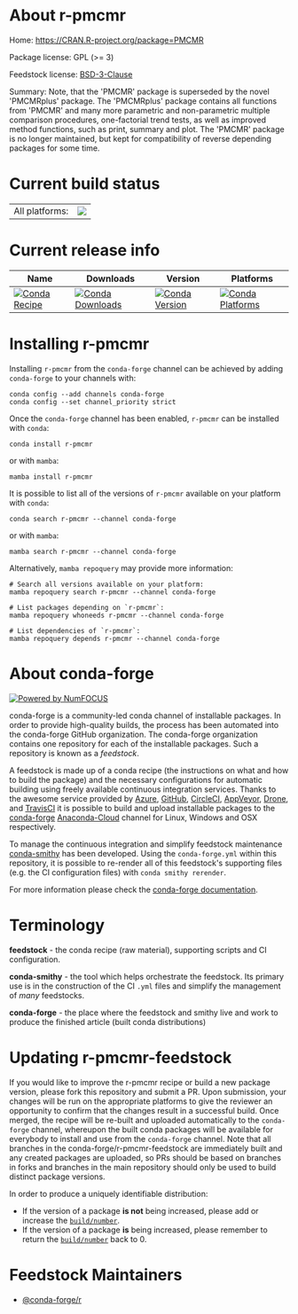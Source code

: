 About r-pmcmr
=============

Home: https://CRAN.R-project.org/package=PMCMR

Package license: GPL (>= 3)

Feedstock license: [BSD-3-Clause](https://github.com/conda-forge/r-pmcmr-feedstock/blob/main/LICENSE.txt)

Summary: Note, that the 'PMCMR' package is superseded by the novel 'PMCMRplus' package. The 'PMCMRplus' package contains all functions from  'PMCMR' and many more parametric and non-parametric multiple comparison procedures, one-factorial trend tests, as well as improved method functions,  such as print, summary and plot.  The 'PMCMR' package is no longer maintained, but kept for compatibility of reverse depending packages for some time. 

Current build status
====================


<table><tr><td>All platforms:</td>
    <td>
      <a href="https://dev.azure.com/conda-forge/feedstock-builds/_build/latest?definitionId=1452&branchName=main">
        <img src="https://dev.azure.com/conda-forge/feedstock-builds/_apis/build/status/r-pmcmr-feedstock?branchName=main">
      </a>
    </td>
  </tr>
</table>

Current release info
====================

| Name | Downloads | Version | Platforms |
| --- | --- | --- | --- |
| [![Conda Recipe](https://img.shields.io/badge/recipe-r--pmcmr-green.svg)](https://anaconda.org/conda-forge/r-pmcmr) | [![Conda Downloads](https://img.shields.io/conda/dn/conda-forge/r-pmcmr.svg)](https://anaconda.org/conda-forge/r-pmcmr) | [![Conda Version](https://img.shields.io/conda/vn/conda-forge/r-pmcmr.svg)](https://anaconda.org/conda-forge/r-pmcmr) | [![Conda Platforms](https://img.shields.io/conda/pn/conda-forge/r-pmcmr.svg)](https://anaconda.org/conda-forge/r-pmcmr) |

Installing r-pmcmr
==================

Installing `r-pmcmr` from the `conda-forge` channel can be achieved by adding `conda-forge` to your channels with:

```
conda config --add channels conda-forge
conda config --set channel_priority strict
```

Once the `conda-forge` channel has been enabled, `r-pmcmr` can be installed with `conda`:

```
conda install r-pmcmr
```

or with `mamba`:

```
mamba install r-pmcmr
```

It is possible to list all of the versions of `r-pmcmr` available on your platform with `conda`:

```
conda search r-pmcmr --channel conda-forge
```

or with `mamba`:

```
mamba search r-pmcmr --channel conda-forge
```

Alternatively, `mamba repoquery` may provide more information:

```
# Search all versions available on your platform:
mamba repoquery search r-pmcmr --channel conda-forge

# List packages depending on `r-pmcmr`:
mamba repoquery whoneeds r-pmcmr --channel conda-forge

# List dependencies of `r-pmcmr`:
mamba repoquery depends r-pmcmr --channel conda-forge
```


About conda-forge
=================

[![Powered by
NumFOCUS](https://img.shields.io/badge/powered%20by-NumFOCUS-orange.svg?style=flat&colorA=E1523D&colorB=007D8A)](https://numfocus.org)

conda-forge is a community-led conda channel of installable packages.
In order to provide high-quality builds, the process has been automated into the
conda-forge GitHub organization. The conda-forge organization contains one repository
for each of the installable packages. Such a repository is known as a *feedstock*.

A feedstock is made up of a conda recipe (the instructions on what and how to build
the package) and the necessary configurations for automatic building using freely
available continuous integration services. Thanks to the awesome service provided by
[Azure](https://azure.microsoft.com/en-us/services/devops/), [GitHub](https://github.com/),
[CircleCI](https://circleci.com/), [AppVeyor](https://www.appveyor.com/),
[Drone](https://cloud.drone.io/welcome), and [TravisCI](https://travis-ci.com/)
it is possible to build and upload installable packages to the
[conda-forge](https://anaconda.org/conda-forge) [Anaconda-Cloud](https://anaconda.org/)
channel for Linux, Windows and OSX respectively.

To manage the continuous integration and simplify feedstock maintenance
[conda-smithy](https://github.com/conda-forge/conda-smithy) has been developed.
Using the ``conda-forge.yml`` within this repository, it is possible to re-render all of
this feedstock's supporting files (e.g. the CI configuration files) with ``conda smithy rerender``.

For more information please check the [conda-forge documentation](https://conda-forge.org/docs/).

Terminology
===========

**feedstock** - the conda recipe (raw material), supporting scripts and CI configuration.

**conda-smithy** - the tool which helps orchestrate the feedstock.
                   Its primary use is in the construction of the CI ``.yml`` files
                   and simplify the management of *many* feedstocks.

**conda-forge** - the place where the feedstock and smithy live and work to
                  produce the finished article (built conda distributions)


Updating r-pmcmr-feedstock
==========================

If you would like to improve the r-pmcmr recipe or build a new
package version, please fork this repository and submit a PR. Upon submission,
your changes will be run on the appropriate platforms to give the reviewer an
opportunity to confirm that the changes result in a successful build. Once
merged, the recipe will be re-built and uploaded automatically to the
`conda-forge` channel, whereupon the built conda packages will be available for
everybody to install and use from the `conda-forge` channel.
Note that all branches in the conda-forge/r-pmcmr-feedstock are
immediately built and any created packages are uploaded, so PRs should be based
on branches in forks and branches in the main repository should only be used to
build distinct package versions.

In order to produce a uniquely identifiable distribution:
 * If the version of a package **is not** being increased, please add or increase
   the [``build/number``](https://docs.conda.io/projects/conda-build/en/latest/resources/define-metadata.html#build-number-and-string).
 * If the version of a package **is** being increased, please remember to return
   the [``build/number``](https://docs.conda.io/projects/conda-build/en/latest/resources/define-metadata.html#build-number-and-string)
   back to 0.

Feedstock Maintainers
=====================

* [@conda-forge/r](https://github.com/conda-forge/r/)

